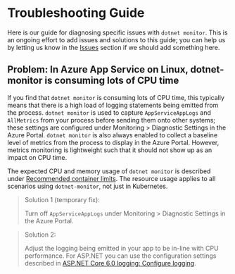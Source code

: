 # Troubleshooting Guide

Here is our guide for diagnosing specific issues with `dotnet monitor`. This is an ongoing effort to add issues and solutions to this guide; you can help us by letting us know in the [Issues](https://github.com/dotnet/dotnet-monitor/issues) section if we should add something here.

## Problem: In Azure App Service on Linux, dotnet-monitor is consuming lots of CPU time

If you find that `dotnet monitor` is consuming lots of CPU time, this typically means that there is a high load of logging statements being emitted from the process. `dotnet monitor` is used to capture `AppServiceAppLogs` and `AllMetrics` from your process before sending them onto other systems; these settings are configured under Monitoring > Diagnostic Settings in the Azure Portal. `dotnet monitor` is also always enabled to collect a baseline level of metrics from the process to display in the Azure Portal. However, metrics monitoring is lightweight such that it should not show up as an impact on CPU time.

The expected CPU and memory usage of `dotnet monitor` is described under [Recommended container limits](./kubernetes.md#recommended-container-limits). The resource usage applies to all scenarios using `dotnet-monitor`, not just in Kubernetes.

> Solution 1 (temporary fix):
>
> Turn off `AppServiceAppLogs` under Monitoring > Diagnostic Settings in the Azure Portal.

> Solution 2:
>
> Adjust the logging being emitted in your app to be in-line with CPU performance.
> For ASP.NET you can use the configuration settings described in [ASP.NET Core 6.0 logging: Configure logging](https://docs.microsoft.com/en-us/aspnet/core/fundamentals/logging/?view=aspnetcore-6.0#configure-logging).
